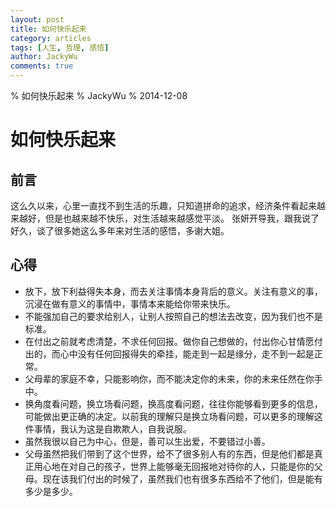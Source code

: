 ```yaml
---
layout: post
title: 如何快乐起来
category: articles
tags: [人生, 哲理, 感悟]
author: JackyWu
comments: true
---
```


% 如何快乐起来
% JackyWu
% 2014-12-08

# 如何快乐起来

## 前言

  这么久以来，心里一直找不到生活的乐趣，只知道拼命的追求，经济条件看起来越来越好，但是也越来越不快乐，对生活越来越感觉平淡。
  张妍开导我，跟我说了好久，谈了很多她这么多年来对生活的感悟，多谢大姐。

## 心得

- 放下，放下利益得失本身，而去关注事情本身背后的意义。关注有意义的事，沉浸在做有意义的事情中，事情本来能给你带来快乐。
- 不能强加自己的要求给别人，让别人按照自己的想法去改变，因为我们也不是标准。
- 在付出之前就考虑清楚，不求任何回报。做你自己想做的，付出你心甘情愿付出的，而心中没有任何回报得失的牵挂，能走到一起是缘分，走不到一起是正常。
- 父母辈的家庭不幸，只能影响你，而不能决定你的未来，你的未来任然在你手中。
- 换角度看问题，换立场看问题，换高度看问题，往往你能够看到更多的信息，可能做出更正确的决定。以前我的理解只是换立场看问题，可以更多的理解这件事情，我认为这是自欺欺人，自我说服。
- 虽然我很以自己为中心，但是，善可以生出爱，不要错过小善。
- 父母虽然把我们带到了这个世界，给不了很多别人有的东西，但是他们都是真正用心地在对自己的孩子，世界上能够毫无回报地对待你的人，只能是你的父母。现在该我们付出的时候了，虽然我们也有很多东西给不了他们，但是能有多少是多少。
